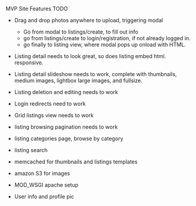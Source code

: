 MVP Site Features TODO

- Drag and drop photos anywhere to upload, triggering modal
	- Go from modal to listings/create, to fill out info
	- go from listings/create to login/registration, if not already logged in.
	- go finally to listing view, where modal pops up onload with HTML.

- Listing detail needs to look great, so does listing embed html. responsive.
- Listing detail slideshow needs to work, complete with thumbnails, medium images, lightbox large images, and fullsize.
- Listing deletion and editing needs to work
- Login redirects need to work
- Grid listings view needs to work
- listing browsing pagination needs to work
- listing categories page, browse by category
- listing search
- memcached for thumbnails and listings templates
- amazon S3 for images
- MOD_WSGI apache setup
- User info and profile pic
